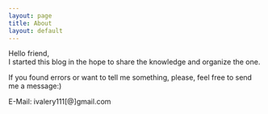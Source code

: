 ```yaml
---
layout: page
title: About
layout: default
---
```


Hello friend,  
I started this blog in the hope to share the knowledge and organize the one. 

If you found errors or want to tell me something, please, feel free to send me a message:)

E-Mail: ivalery111[@]gmail.com  
